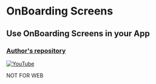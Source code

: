 # OnBoarding Screens
## Use OnBoarding Screens in your App
### [Author's repository](https://github.com/TheTechDesigner/OnBoarding-Screens)

[![YouTube](https://img.youtube.com/vi/qijkcka1QbY/0.jpg)](https://youtu.be/qijkcka1QbY "Use OnBoarding Screens in your App")

NOT FOR WEB
